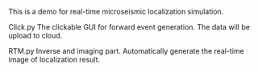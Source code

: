 This is a demo for real-time microseismic localization simulation.

Click.py
The clickable GUI for forward event generation. The data will be upload to cloud.

RTM.py
Inverse and imaging part. 
Automatically generate the real-time image of localization result.
